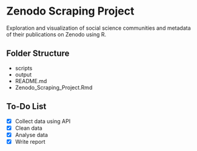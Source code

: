# Zenodo Scraping Project

Exploration and visualization of social science communities and metadata of their publications on Zenodo using R.

## Folder Structure

* scripts
* output
* README.md
* Zenodo_Scraping_Project.Rmd

## To-Do List

- [X] Collect data using API
- [X] Clean data
- [X] Analyse data
- [X] Write report
